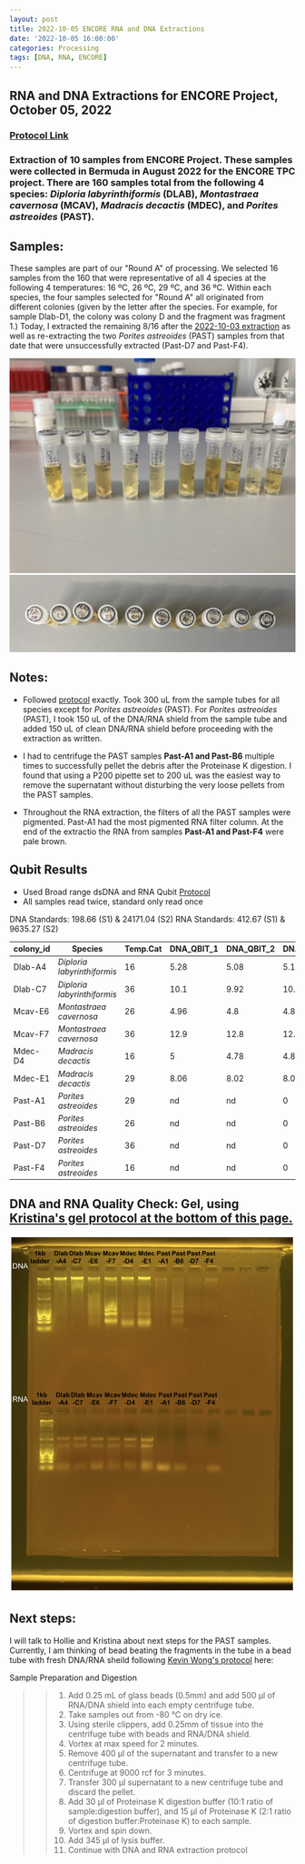 ```yaml
---
layout: post
title: 2022-10-05 ENCORE RNA and DNA Extractions
date: '2022-10-05 16:00:00'
categories: Processing
tags: [DNA, RNA, ENCORE]
---
```


## RNA and DNA Extractions for ENCORE Project, October 05, 2022

### [Protocol Link](https://zdellaert.github.io/ZD_Putnam_Lab_Notebook/Protocols_Zymo_Quick_DNA_RNA_Miniprep_Plus/)

### Extraction of 10 samples from ENCORE Project. These samples were collected in Bermuda in August 2022 for the ENCORE TPC project. There are 160 samples total from the following 4 species: *Diploria labyrinthiformis* (DLAB), *Montastraea cavernosa* (MCAV), *Madracis decactis* (MDEC), and *Porites astreoides* (PAST).

## Samples:
These samples are part of our "Round A" of processing. We selected 16 samples from the 160 that were representative of all 4 species at the following 4 temperatures: 16 ºC, 26 ºC, 29 ºC, and 36 ºC. Within each species, the four samples selected for "Round A" all originated from different colonies (given by the letter after the species. For example, for sample Dlab-D1, the colony was colony D and the fragment was fragment 1.) Today, I extracted the remaining 8/16 after the [2022-10-03 extraction](https://zdellaert.github.io/ZD_Putnam_Lab_Notebook/ENCORE-RNA-DNA-Extractions-2022-10-03/) as well as re-extracting the two *Porites astreoides* (PAST) samples from that date that were unsuccessfully extracted (Past-D7 and Past-F4).

![22022-10-05-tubes.JPG](https://github.com/zdellaert/ZD_Putnam_Lab_Notebook/blob/master/images/samples/2022-10-05-tubes.JPG?raw=true)
![2022-10-05-caps.JPG](https://github.com/zdellaert/ZD_Putnam_Lab_Notebook/blob/master/images/samples/2022-10-05-caps.JPG?raw=true)

## Notes:
- Followed [protocol](https://zdellaert.github.io/ZD_Putnam_Lab_Notebook/Protocols_Zymo_Quick_DNA_RNA_Miniprep_Plus/) exactly. Took 300 uL from the sample tubes for all species except for *Porites astreoides* (PAST). For *Porites astreoides* (PAST), I took 150 uL of the DNA/RNA shield from the sample tube and added 150 uL of clean DNA/RNA shield before proceeding with the extraction as written.

- I had to centrifuge the PAST samples **Past-A1 and Past-B6** multiple times to successfully pellet the debris after the Proteinase K digestion. I found that using a P200 pipette set to 200 uL was the easiest way to remove the supernatant without disturbing the very loose pellets from the PAST samples.
- Throughout the RNA extraction, the filters of all the PAST samples were pigmented. Past-A1 had the most pigmented RNA filter column. At the end of the extractio the RNA from samples **Past-A1 and Past-F4** were pale brown.

## Qubit Results
 - Used Broad range dsDNA and RNA Qubit [Protocol](https://meschedl.github.io/MESPutnam_Open_Lab_Notebook/Qubit-Protocol/)
 - All samples read twice, standard only read once

 DNA Standards: 198.66 (S1) & 24171.04 (S2)
 RNA Standards: 412.67 (S1) & 9635.27 (S2)

| **colony_id** | **Species**                   | **Temp.Cat** | **DNA_QBIT_1** | **DNA_QBIT_2** | **DNA_QBIT_AVG** | **RNA_QBIT_1** | **RNA_QBIT_2** | **RNA_QBIT_AVG** |
|-----------|---------------------------|----------|------------|------------|--------------|------------|------------|--------------|
| Dlab-A4   | *Diploria labyrinthiformis* | 16       | 5.28       | 5.08       | 5.18         | 13.6       | 13.4       | 13.5         |
| Dlab-C7   | *Diploria labyrinthiformis* | 36       | 10.1       | 9.92       | 10.01        | 11.2       | 10.2       | 10.7         |
| Mcav-E6   | *Montastraea cavernosa*     | 26       | 4.96       | 4.8        | 4.88         | 11.8       | 11.4       | 11.6         |
| Mcav-F7   | *Montastraea cavernosa*     | 36       | 12.9       | 12.8       | 12.85        | 10.6       | 10.4       | 10.5         |
| Mdec-D4   | *Madracis decactis*         | 16       | 5          | 4.78       | 4.89         | 12.8       | 12.6       | 12.7         |
| Mdec-E1   | *Madracis decactis*         | 29       | 8.06       | 8.02       | 8.04         | 22.2       | 21.8       | 22           |
| Past-A1   | *Porites astreoides*        | 29       | nd         | nd         | 0            | 12.4       | 12         | 12.2         |
| Past-B6   | *Porites astreoides*        | 26       | nd         | nd         | 0            | nd         | nd         | 0            |
| Past-D7   | *Porites astreoides*        | 36       | nd         | nd         | 0            | nd         | nd         | 0            |
| Past-F4   | *Porites astreoides*        | 16       | nd         | nd         | 0            | nd         | nd         | 0            |


## DNA and RNA Quality Check: Gel, using [Kristina's gel protocol at the bottom of this page.](https://zdellaert.github.io/ZD_Putnam_Lab_Notebook/Protocols_Zymo_Quick_DNA_RNA_Miniprep_Plus/)

![2022-10-05-gel.JPG](https://github.com/zdellaert/ZD_Putnam_Lab_Notebook/blob/master/images/gels/2022-10-05-gel.JPG?raw=true)


## Next steps:

I will talk to Hollie and Kristina about next steps for the PAST samples. Currently, I am thinking of bead beating the fragments in the tube in a bead tube with fresh DNA/RNA sheild following [Kevin Wong's protocol](https://kevinhwong1.github.io/KevinHWong_Notebook/20201027-DNA-RNA-Extractions-Porites-July-Bleaching-Experiment/) here:

Sample Preparation and Digestion
> > 1. Add 0.25 mL of glass beads (0.5mm) and add 500 μl of RNA/DNA shield into each empty centrifuge tube.
> > 2. Take samples out from -80 °C on dry ice.
> > 3. Using sterile clippers, add 0.25mm of tissue into the centrifuge tube with beads and RNA/DNA shield.
> > 4. Vortex at max speed for 2 minutes.
> > 5. Remove 400 μl of the supernatant and transfer to a new centrifuge tube.
> > 6. Centrifuge at 9000 rcf for 3 minutes.
> > 7. Transfer 300 μl supernatant to a new centrifuge tube and discard the pellet.
> > 8. Add 30 μl of Proteinase K digestion buffer (10:1 ratio of sample:digestion buffer), and 15 μl of Proteinase K (2:1 ratio of digestion buffer:Proteinase K) to each sample.
> > 9. Vortex and spin down.
> > 10. Add 345 μl of lysis buffer.
> > 11. Continue with DNA and RNA extraction protocol